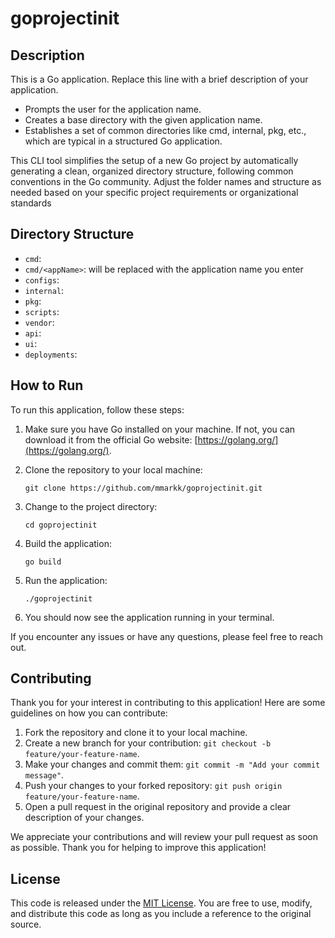 # goprojectinit

## Description

This is a Go application. Replace this line with a brief description of your application.

-   Prompts the user for the application name.
-   Creates a base directory with the given application name.
-   Establishes a set of common directories like cmd, internal, pkg, etc., which are typical in a structured Go application.

This CLI tool simplifies the setup of a new Go project by automatically generating a clean, organized directory structure, following common conventions in the Go community. Adjust the folder names and structure as needed based on your specific project requirements or organizational standards

## Directory Structure

-   `cmd`:
-   `cmd/<appName>`: <appname> will be replaced with the application name you enter
-   `configs`:
-   `internal`:
-   `pkg`:
-   `scripts`:
-   `vendor`:
-   `api`:
-   `ui`:
-   `deployments`:

## How to Run

To run this application, follow these steps:

1. Make sure you have Go installed on your machine. If not, you can download it from the official Go website: [https://golang.org/](https://golang.org/).

2. Clone the repository to your local machine:

    ```
    git clone https://github.com/mmarkk/goprojectinit.git
    ```

3. Change to the project directory:

    ```
    cd goprojectinit
    ```

4. Build the application:

    ```
    go build
    ```

5. Run the application:

    ```
    ./goprojectinit
    ```

6. You should now see the application running in your terminal.

If you encounter any issues or have any questions, please feel free to reach out.

## Contributing

Thank you for your interest in contributing to this application! Here are some guidelines on how you can contribute:

1. Fork the repository and clone it to your local machine.
2. Create a new branch for your contribution: `git checkout -b feature/your-feature-name`.
3. Make your changes and commit them: `git commit -m "Add your commit message"`.
4. Push your changes to your forked repository: `git push origin feature/your-feature-name`.
5. Open a pull request in the original repository and provide a clear description of your changes.

We appreciate your contributions and will review your pull request as soon as possible. Thank you for helping to improve this application!

## License

This code is released under the [MIT License](https://opensource.org/licenses/MIT). You are free to use, modify, and distribute this code as long as you include a reference to the original source.
